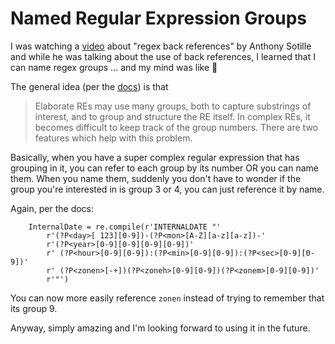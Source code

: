 # Named Regular Expression Groups

I was watching a [video](https://youtube.com/watch?v=gPMpRw1xUA8&feature=share) about "regex back references" by Anthony Sotille and while he was talking about the use of back references, I learned that I can name regex groups ... and my mind was like 🤯

The general idea (per the [docs](https://docs.python.org/3/howto/regex.html#non-capturing-and-named-groups)) is that

> Elaborate REs may use many groups, both to capture substrings of interest, and to group and structure the RE itself. In complex REs, it becomes difficult to keep track of the group numbers. There are two features which help with this problem.

Basically, when you have a super complex regular expression that has grouping in it, you can refer to each group by its number OR you can name them. When you name them, suddenly you don't have to wonder if the group you're interested in is group 3 or 4, you can just reference it by name.

Again, per the docs:

```
	InternalDate = re.compile(r'INTERNALDATE "'
        r'(?P<day>[ 123][0-9])-(?P<mon>[A-Z][a-z][a-z])-'
        r'(?P<year>[0-9][0-9][0-9][0-9])'
        r' (?P<hour>[0-9][0-9]):(?P<min>[0-9][0-9]):(?P<sec>[0-9][0-9])'
        r' (?P<zonen>[-+])(?P<zoneh>[0-9][0-9])(?P<zonem>[0-9][0-9])'
        r'"')
```

You can now more easily reference `zonen` instead of trying to remember that its group 9. 

Anyway, simply amazing and I'm looking forward to using it in the future. 
